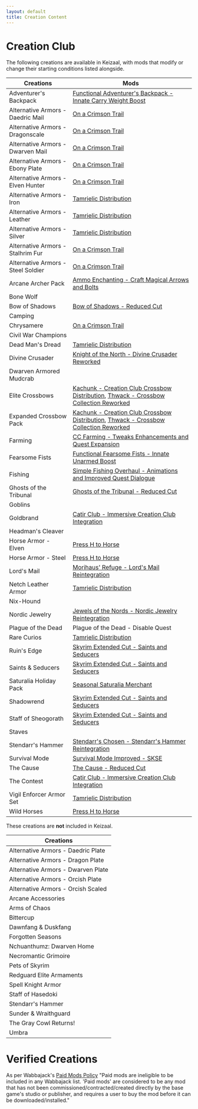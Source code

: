 ```yaml
---
layout: default
title: Creation Content
---
```


# Creation Club

The following creations are available in Keizaal, with mods that modify or change their starting conditions listed alongside.

| Creations | Mods |
| --- | --- |
| Adventurer's Backpack | [Functional Adventurer's Backpack - Innate Carry Weight Boost](https://www.nexusmods.com/skyrimspecialedition/mods/79971) |
| Alternative Armors - Daedric Mail | [On a Crimson Trail](https://www.nexusmods.com/skyrimspecialedition/mods/52647) |
| Alternative Armors - Dragonscale | [On a Crimson Trail](https://www.nexusmods.com/skyrimspecialedition/mods/52647) |
| Alternative Armors - Dwarven Mail | [On a Crimson Trail](https://www.nexusmods.com/skyrimspecialedition/mods/52647) |
| Alternative Armors - Ebony Plate | [On a Crimson Trail](https://www.nexusmods.com/skyrimspecialedition/mods/52647) |
| Alternative Armors - Elven Hunter | [On a Crimson Trail](https://www.nexusmods.com/skyrimspecialedition/mods/52647) |
| Alternative Armors - Iron | [Tamrielic Distribution](https://www.nexusmods.com/skyrimspecialedition/mods/71372) |
| Alternative Armors - Leather | [Tamrielic Distribution](https://www.nexusmods.com/skyrimspecialedition/mods/71372) |
| Alternative Armors - Silver | [Tamrielic Distribution](https://www.nexusmods.com/skyrimspecialedition/mods/71372) |
| Alternative Armors - Stalhrim Fur | [On a Crimson Trail](https://www.nexusmods.com/skyrimspecialedition/mods/52647) |
| Alternative Armors - Steel Soldier | [On a Crimson Trail](https://www.nexusmods.com/skyrimspecialedition/mods/52647) |
| Arcane Archer Pack | [Ammo Enchanting - Craft Magical Arrows and Bolts](https://www.nexusmods.com/skyrimspecialedition/mods/79764) |
| Bone Wolf | |
| Bow of Shadows | [Bow of Shadows - Reduced Cut](https://www.nexusmods.com/skyrimspecialedition/mods/81188) |
| Camping | |
| Chrysamere | [On a Crimson Trail](https://www.nexusmods.com/skyrimspecialedition/mods/52647) |
| Civil War Champions | |
| Dead Man's Dread | [Tamrielic Distribution](https://www.nexusmods.com/skyrimspecialedition/mods/71372) |
| Divine Crusader | [Knight of the North - Divine Crusader Reworked](https://www.nexusmods.com/skyrimspecialedition/mods/45869) |
| Dwarven Armored Mudcrab | |
| Elite Crossbows | [Kachunk - Creation Club Crossbow Distribution](https://www.nexusmods.com/skyrimspecialedition/mods/71081), [Thwack - Crossbow Collection Reworked](https://www.nexusmods.com/skyrimspecialedition/mods/42653) |
| Expanded Crossbow Pack | [Kachunk - Creation Club Crossbow Distribution](https://www.nexusmods.com/skyrimspecialedition/mods/71081), [Thwack - Crossbow Collection Reworked](https://www.nexusmods.com/skyrimspecialedition/mods/42653) |
| Farming | [CC Farming - Tweaks Enhancements and Quest Expansion](https://www.nexusmods.com/skyrimspecialedition/mods/69029) |
| Fearsome Fists | [Functional Fearsome Fists - Innate Unarmed Boost](https://www.nexusmods.com/skyrimspecialedition/mods/59460) |
| Fishing | [Simple Fishing Overhaul - Animations and Improved Quest Dialogue](https://www.nexusmods.com/skyrimspecialedition/mods/103440) |
| Ghosts of the Tribunal | [Ghosts of the Tribunal - Reduced Cut](https://www.nexusmods.com/skyrimspecialedition/mods/67019) |
| Goblins | |
| Goldbrand | [Catir Club - Immersive Creation Club Integration](https://www.nexusmods.com/skyrimspecialedition/mods/66864) |
| Headman's Cleaver | |
| Horse Armor - Elven | [Press H to Horse](https://www.nexusmods.com/skyrimspecialedition/mods/81195) |
| Horse Armor - Steel | [Press H to Horse](https://www.nexusmods.com/skyrimspecialedition/mods/81195) |
| Lord's Mail | [Morihaus' Refuge - Lord's Mail Reintegration](https://www.nexusmods.com/skyrimspecialedition/mods/68558) |
| Netch Leather Armor | [Tamrielic Distribution](https://www.nexusmods.com/skyrimspecialedition/mods/71372) |
| Nix-Hound | |
| Nordic Jewelry | [Jewels of the Nords - Nordic Jewelry Reintegration](https://www.nexusmods.com/skyrimspecialedition/mods/81500) |
| Plague of the Dead | Plague of the Dead - Disable Quest |
| Rare Curios | [Tamrielic Distribution](https://www.nexusmods.com/skyrimspecialedition/mods/71372) |
| Ruin's Edge | [Skyrim Extended Cut - Saints and Seducers](https://www.nexusmods.com/skyrimspecialedition/mods/72772) |
| Saints & Seducers | [Skyrim Extended Cut - Saints and Seducers](https://www.nexusmods.com/skyrimspecialedition/mods/72772) |
| Saturalia Holiday Pack | [Seasonal Saturalia Merchant](https://www.nexusmods.com/skyrimspecialedition/mods/78672) |
| Shadowrend | [Skyrim Extended Cut - Saints and Seducers](https://www.nexusmods.com/skyrimspecialedition/mods/72772) |
| Staff of Sheogorath | [Skyrim Extended Cut - Saints and Seducers](https://www.nexusmods.com/skyrimspecialedition/mods/72772) |
| Staves | |
| Stendarr's Hammer | [Stendarr's Chosen - Stendarr's Hammer Reintegration](https://www.nexusmods.com/skyrimspecialedition/mods/110617) |
| Survival Mode | [Survival Mode Improved - SKSE](https://www.nexusmods.com/skyrimspecialedition/mods/78244) |
| The Cause | [The Cause - Reduced Cut](https://www.nexusmods.com/skyrimspecialedition/mods/66676) |
| The Contest | [Catir Club - Immersive Creation Club Integration](https://www.nexusmods.com/skyrimspecialedition/mods/66864) |
| Vigil Enforcer Armor Set | [Tamrielic Distribution](https://www.nexusmods.com/skyrimspecialedition/mods/71372) |
| Wild Horses | [Press H to Horse](https://www.nexusmods.com/skyrimspecialedition/mods/81195) |

These creations are **not** included in Keizaal.

| Creations | 
| --- |
| Alternative Armors - Daedric Plate |
| Alternative Armors - Dragon Plate |
| Alternative Armors - Dwarven Plate |
| Alternative Armors - Orcish Plate |
| Alternative Armors - Orcish Scaled |
| Arcane Accessories |
| Arms of Chaos |
| Bittercup |
| Dawnfang & Duskfang |
| Forgotten Seasons |
| Nchuanthumz: Dwarven Home |
| Necromantic Grimoire |
| Pets of Skyrim |
| Redguard Elite Armaments |
| Spell Knight Armor |
| Staff of Hasedoki |
| Stendarr's Hammer |
| Sunder & Wraithguard |
| The Gray Cowl Returns! |
| Umbra |

# Verified Creations

As per Wabbajack's [Paid Mods Policy](https://wiki.wabbajack.org/policies_and_license/Paid%20Mods%20Policy.html) "Paid mods are ineligible to be included in any Wabbajack list. 'Paid mods' are considered to be any mod that has not been commissioned/contracted/created directly by the base game's studio or publisher, and requires a user to buy the mod before it can be downloaded/installed."
